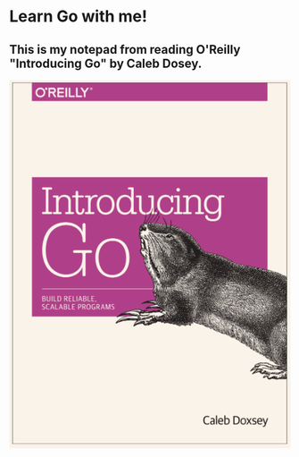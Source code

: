 # Learn Go with me!
## This is my notepad from reading O'Reilly "Introducing Go" by Caleb Dosey.

![booklogo](https://github.com/aaronclements/learn_go_with_me/blob/master/book.png)
